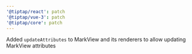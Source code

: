 ```yaml
---
'@tiptap/react': patch
'@tiptap/vue-3': patch
'@tiptap/core': patch
---
```


Added `updateAttributes` to MarkView and its renderers to allow updating MarkView attributes
